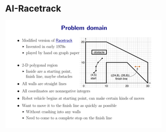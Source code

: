 # AI-Racetrack

![alt text](https://github.com/Jasonzzzz28/AI-Racetrack/blob/master/Capturefsdfadfa.PNG)
